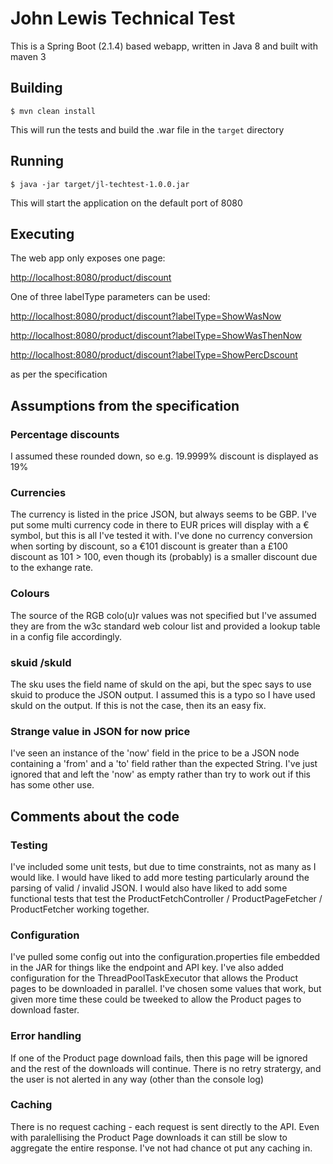 # John Lewis Technical Test

This is a Spring Boot (2.1.4) based webapp, written in Java 8 and built with maven 3

## Building

`$ mvn clean install`

This will run the tests and build the .war file in the `target` directory

## Running

`$ java -jar target/jl-techtest-1.0.0.jar`

This will start the application on the default port of 8080

## Executing

The web app only exposes one page:

[http://localhost:8080/product/discount](http://localhost:8080/product/discount)

One of three labelType parameters can be used:

[http://localhost:8080/product/discount?labelType=ShowWasNow](http://localhost:8080/product/discount?labelType=ShowWasNow)

[http://localhost:8080/product/discount?labelType=ShowWasThenNow](http://localhost:8080/product/discount?labelType=ShowWasThenNow)

[http://localhost:8080/product/discount?labelType=ShowPercDscount](http://localhost:8080/product/discount?labelType=ShowPercDscount)


as per the specification

## Assumptions from the specification

### Percentage discounts
I assumed these rounded down, so e.g. 19.9999% discount is displayed as 19%

### Currencies
The currency is listed in the price JSON, but always seems to be GBP. I've put some multi currency code in there to EUR prices will
display with a € symbol, but this is all I've tested it with. I've done no currency conversion when sorting by discount, so a €101
discount is greater than a £100 discount as 101 > 100, even though its (probably) is a smaller discount due to the
exhange rate.

### Colours
The source of the RGB colo(u)r values was not specified but I've assumed they are from the w3c standard web colour list and provided
a lookup table in a config file accordingly.

### skuid /skuId
The sku uses the field name of skuId on the api, but the spec says to use skuid to produce the JSON output. I assumed this is
a typo so I have used skuId on the output. If this is not the case, then its an easy fix.

### Strange value in JSON for now price
I've seen an instance of the 'now' field in the price to be a JSON node containing a 'from' and a 'to' field rather than the 
expected String. I've just ignored that and left the 'now' as empty rather than try to work out if this has some other use.

## Comments about the code
### Testing
I've included some unit tests, but due to time constraints, not as many as I would like. I would have liked to add more testing
particularly around the parsing of valid / invalid JSON. I would also have liked to add some functional tests that test the 
ProductFetchController / ProductPageFetcher / ProductFetcher working together.

### Configuration
I've pulled some config out into the configuration.properties file embedded in the JAR for things like the endpoint and API key.
I've also added configuration for the ThreadPoolTaskExecutor that allows the Product pages to be downloaded in parallel. I've
chosen some values that work, but given more time these could be tweeked to allow the Product pages to download faster.

### Error handling
If one of the Product page download fails, then this page will be ignored and the rest of the downloads will continue. There is 
no retry stratergy, and the user is not alerted in any way (other than the console log)

### Caching
There is no request caching - each request is sent directly to the API. Even with paralellising the Product Page downloads it 
can still be slow to aggregate the entire response. I've not had chance ot put any caching in. 
